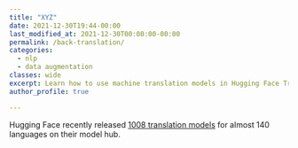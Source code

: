 ```yaml
---
title: "XYZ"
date: 2021-12-30T19:44-00:00
last_modified_at: 2021-12-30T00:00:00-00:00
permalink: /back-translation/
categories:
  - nlp
  - data augmentation
classes: wide
excerpt: Learn how to use machine translation models in Hugging Face Transformers for data augmentation
author_profile: true

---
```


Hugging Face recently released [1008 translation models](https://huggingface.co/models?search=Helsinki-NLP%2Fopus-mt) for almost 140 languages on their model hub. 
